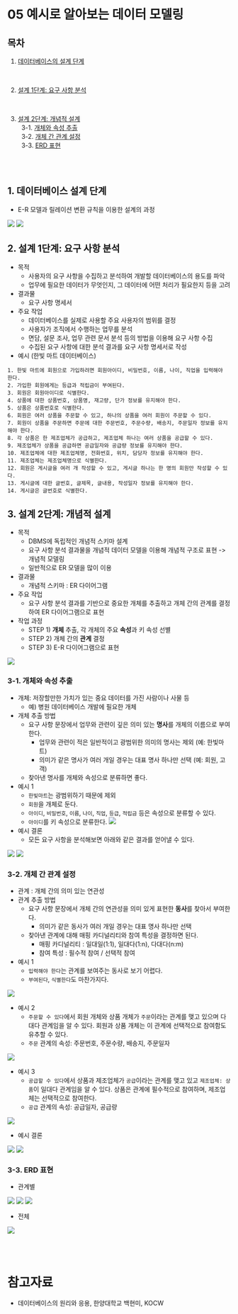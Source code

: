 # 05 예시로 알아보는 데이터 모델링

## 목차

1. [데이터베이스의 설계 단계](#1-데이터베이스의-설계-단계) <br/>

<br/>

2. [설계 1단계: 요구 사항 분석](#2-설계-1단계-요구-사항-분석) <br/>

<br/>

3. [설계 2단계: 개념적 설계](#3-설계-2단계-개념적-설계) <br/>
   &nbsp; 3-1. [개체와 속성 추출](#3-1-개체와-속성-추출) <br/>
   &nbsp; 3-2. [개체 간 관계 설정](#3-2-개체-간-관계-설정) <br/>
   &nbsp; 3-3. [ERD 표현](#3-3-erd-표현) <br/>

<br/><br/>

## 1. 데이터베이스 설계 단계

- E-R 모델과 릴레이션 변환 규칙을 이용한 설계의 과정

<img src="img/db-design1.png">

<img src="img/db-design2.png">

<br/>

## 2. 설계 1단계: 요구 사항 분석

- 목적
  - 사용자의 요구 사항을 수집하고 분석하여 개발할 데이터베이스의 용도를 파악
  - 업무에 필요한 데이터가 무엇인지, 그 데이터에 어떤 처리가 필요한지 등을 고려
- 결과물
  - 요구 사항 명세서
- 주요 작업
  - 데이터베이스를 실제로 사용할 주요 사용자의 범위를 결정
  - 사용자가 조직에서 수행하는 업무를 분석
  - 면담, 설문 조사, 업무 관련 문서 분석 등의 방법을 이용해 요구 사항 수집
  - 수집된 요구 사항에 대한 분석 결과를 요구 사항 명세서로 작성
- 예시 (한빛 마트 데이터베이스)

```
1. 한빛 마트에 회원으로 가입하려면 회원아이디, 비밀번호, 이름, 나이, 직업을 입력해야 한다.
2. 가입한 회원에게는 등급과 적립금이 부여된다.
3. 회원은 회원아이디로 식별한다.
4. 상품에 대한 상품번호, 상품명, 재고량, 단가 정보를 유지해야 한다.
5. 상품은 상품번호로 식별한다.
6. 회원은 여러 상품을 주문할 수 있고, 하나의 상품을 여러 회원이 주문할 수 있다.
7. 회원이 상품을 주문하면 주문에 대한 주문번호, 주문수량, 배송지, 주문일자 정보를 유지해야 한다.
8. 각 상품은 한 제조업체가 공급하고, 제조업체 하나는 여러 상품을 공급할 수 있다.
9. 제조업체가 상품을 공급하면 공급일자와 공급량 정보를 유지해야 한다.
10. 제조업체에 대한 제조업체명, 전화번호, 위치, 담당자 정보를 유지해야 한다.
11. 제조업체는 제조업체명으로 식별한다.
12. 회원은 게시글을 여러 개 작성할 수 있고, 게시글 하나는 한 명의 회원만 작성할 수 있다.
13. 게시글에 대한 글번호, 글제목, 글내용, 작성일자 정보를 유지해야 한다.
14. 게시글은 글번호로 식별한다.
```

## 3. 설계 2단계: 개념적 설계

- 목적
  - DBMS에 독립적인 개념적 스키마 설계
  - 요구 사항 분석 결과물을 개념적 데이터 모델을 이용해 개념적 구조로 표현 -> 개념적 모델링
  - 일반적으로 ER 모델을 많이 이용
- 결과물
  - 개념적 스키마 : ER 다이어그램
- 주요 작업
  - 요구 사항 분석 결과를 기반으로 중요한 개체를 추출하고 개체 간의 관계를 결정하여 ER 다이어그램으로 표현
- 작업 과정
  - STEP 1) **개체** 추출, 각 개체의 주요 **속성**과 키 속성 선별
  - STEP 2) 개체 간의 **관계** 결정
  - STEP 3) E-R 다이어그램으로 표현

<img src="img/concept-design1.png">

### 3-1. 개체와 속성 추출

- 개체: 저장할만한 가치가 있는 중요 데이터를 가진 사람이나 사물 등
  - 예) 병원 데이터베이스 개발에 필요한 개체
- 개체 추출 방법
  - 요구 사항 문장에서 업무와 관련이 깊은 의미 있는 **명사**를 개체의 이름으로 부여한다.
    - 업무와 관련이 적은 일반적이고 광범위한 의미의 명사는 제외 (예: 한빛마트)
    - 의미가 같은 명사가 여러 개일 경우는 대표 명사 하나만 선택 (예: 회원, 고객)
  - 찾아낸 명사를 개체와 속성으로 분류하면 좋다.
- 예시 1
  - `한빛마트`는 광범위하기 때문에 제외
  - `회원`을 개체로 둔다.
  - `아이디`, `비밀번호`, `이름`, `나이`, `직업`, `등급`, `적립금` 등은 속성으로 분류할 수 있다.
  - `아이디`를 키 속성으로 분류한다.
    <img src="img/concept-design2.png">
- 예시 결론
  - 모든 요구 사항을 분석해보면 아래와 같은 결과를 얻어낼 수 있다.

<img src="img/concept-design3.png">
<img src="img/concept-design4.png">

<br/>

### 3-2. 개체 간 관계 설정

- 관계 : 개체 간의 의미 있는 연관성
- 관계 추출 방법
  - 요구 사항 문장에서 개체 간의 연관성을 의미 있게 표현한 **동사**를 찾아서 부여한다.
    - 의미가 같은 동사가 여러 개일 경우는 대표 명사 하나만 선택
  - 찾아낸 관계에 대해 매핑 카디널리티와 참여 특성을 결정하면 된다.
    - 매핑 카디널리티 : 일대일(1:1), 일대다(1:n), 다대다(n:m)
    - 참여 특성 : 필수적 참여 / 선택적 참여
- 예시 1
  - `입력해야 한다`는 관계를 보여주는 동사로 보기 어렵다.
  - `부여된다`, `식별한다`도 마찬가지다.

<img src="img/concept-design5.png">

- 예시 2
  - `주문할 수 있다`에서 회원 개체와 상품 개체가 `주문`이라는 관계를 맺고 있으며 다대다 관계임을 알 수 있다. 회원과 상품 개체는 이 관계에 선택적으로 참여함도 유추할 수 있다.
  - `주문` 관계의 속성: 주문번호, 주문수량, 배송지, 주문일자

<img src="img/concept-design6.png">

- 예시 3
  - `공급할 수 있다`에서 상품과 제조업체가 `공급`이라는 관계를 맺고 있고 `제조업체: 상품`이 일대다 관계임을 알 수 있다. 상품은 관계에 필수적으로 참여하며, 제조업체는 선택적으로 참여한다.
  - `공급` 관계의 속성: 공급일자, 공급량

<img src="img/concept-design7.png">

- 예시 결론

<img src="img/concept-design8.png">
<img src="img/concept-design9.png">

<br/>

### 3-3. ERD 표현

- 관계별

<img src="img/concept-design10.png">
<img src="img/concept-design11.png">
<img src="img/concept-design12.png">

- 전체

<img src="img/concept-design13.png">

<br/><br/>

# 참고자료

- 데이터베이스의 원리와 응용, 한양대학교 백현미, KOCW
